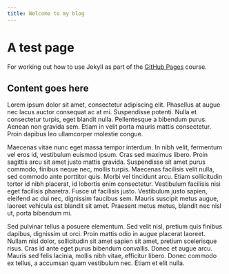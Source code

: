 ```yaml
---
title: Welcome to my blog
---
```

# A test page
For working out how to use Jekyll as part of the [GitHub Pages](https://github.com/skills/github-pages) course.

## Content goes here
Lorem ipsum dolor sit amet, consectetur adipiscing elit. Phasellus at augue nec lacus auctor consequat ac at mi. Suspendisse potenti. Nulla et consectetur turpis, eget blandit nulla. Pellentesque a bibendum purus. Aenean non gravida sem. Etiam in velit porta mauris mattis consectetur. Proin dapibus leo ullamcorper molestie congue.

Maecenas vitae nunc eget massa tempor interdum. In nibh velit, fermentum vel eros id, vestibulum euismod ipsum. Cras sed maximus libero. Proin sagittis arcu sit amet justo mattis gravida. Suspendisse sit amet purus commodo, finibus neque nec, mollis turpis. Maecenas facilisis velit nulla, sed commodo ante porttitor quis. Morbi vel tincidunt arcu. Etiam sollicitudin tortor id nibh placerat, id lobortis enim consectetur. Vestibulum facilisis nisi eget facilisis pharetra. Fusce ut facilisis justo. Vestibulum justo sapien, eleifend ac dui nec, dignissim faucibus sem. Mauris suscipit metus augue, laoreet vehicula est blandit sit amet. Praesent metus metus, blandit nec nisl ut, porta bibendum mi.

Sed pulvinar tellus a posuere elementum. Sed velit nisl, pretium quis finibus dapibus, dignissim ut orci. Proin mattis odio in augue placerat laoreet. Nullam nisl dolor, sollicitudin sit amet sapien sit amet, pretium scelerisque risus. Cras id ante eget purus bibendum convallis. Donec et augue arcu. Mauris sed felis lacinia, mollis nibh vitae, efficitur libero. Donec commodo ex tellus, a accumsan quam vestibulum nec. Etiam et elit nulla.
